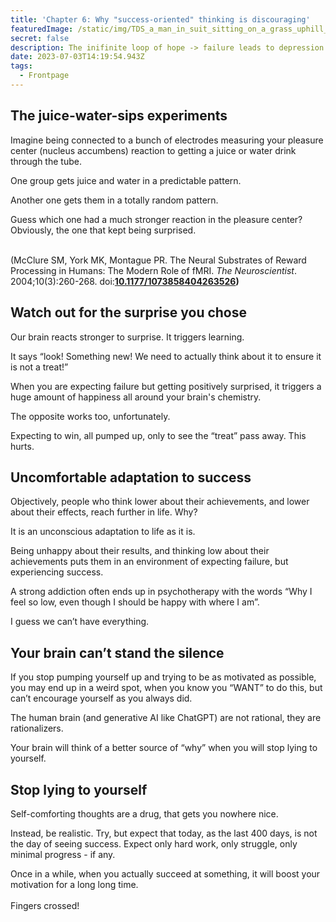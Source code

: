 ```yaml
---
title: 'Chapter 6: Why "success-oriented" thinking is discouraging'
featuredImage: /static/img/TDS_a_man_in_suit_sitting_on_a_grass_uphill_watching_the_sunset_e9ae72f6-990d-4f14-9f8d-153d9d61c4a0.png
secret: false
description: The inifinite loop of hope -> failure leads to depression
date: 2023-07-03T14:19:54.943Z
tags:
  - Frontpage
---
```

## The juice-water-sips experiments

Imagine being connected to a bunch of electrodes measuring your pleasure center (nucleus accumbens) reaction to getting a juice or water drink through the tube.

One group gets juice and water in a predictable pattern.

Another one gets them in a totally random pattern.

Guess which one had a much stronger reaction in the pleasure center? Obviously, the one that kept being surprised.

\
(McClure SM, York MK, Montague PR. The Neural Substrates of Reward Processing in Humans: The Modern Role of fMRI. *The Neuroscientist*. 2004;10(3):260-268. doi:**[10.1177/1073858404263526](https://doi.org/10.1177/1073858404263526))**

## Watch out for the surprise you chose

Our brain reacts stronger to surprise. It triggers learning.

It says “look! Something new! We need to actually think about it to ensure it is not a treat!”

When you are expecting failure but getting positively surprised, it triggers a huge amount of happiness all around your brain's chemistry.

The opposite works too, unfortunately.

Expecting to win, all pumped up, only to see the “treat” pass away. This hurts.

## Uncomfortable adaptation to success

Objectively, people who think lower about their achievements, and lower about their effects, reach further in life. Why?

It is an unconscious adaptation to life as it is.

Being unhappy about their results, and thinking low about their achievements puts them in an environment of expecting failure, but experiencing success.

A strong addiction often ends up in psychotherapy with the words “Why I feel so low, even though I should be happy with where I am”.

I guess we can’t have everything.

## Your brain can’t stand the silence

If you stop pumping yourself up and trying to be as motivated as possible, you may end up in a weird spot, when you know you “WANT” to do this, but can’t encourage yourself as you always did.

The human brain (and generative AI like ChatGPT) are not rational, they are rationalizers.

Your brain will think of a better source of “why” when you will stop lying to yourself.

## Stop lying to yourself

Self-comforting thoughts are a drug, that gets you nowhere nice.

Instead, be realistic. Try, but expect that today, as the last 400 days, is not the day of seeing success. Expect only hard work, only struggle, only minimal progress - if any.

Once in a while, when you actually succeed at something, it will boost your motivation for a long long time.\
\
Fingers crossed!